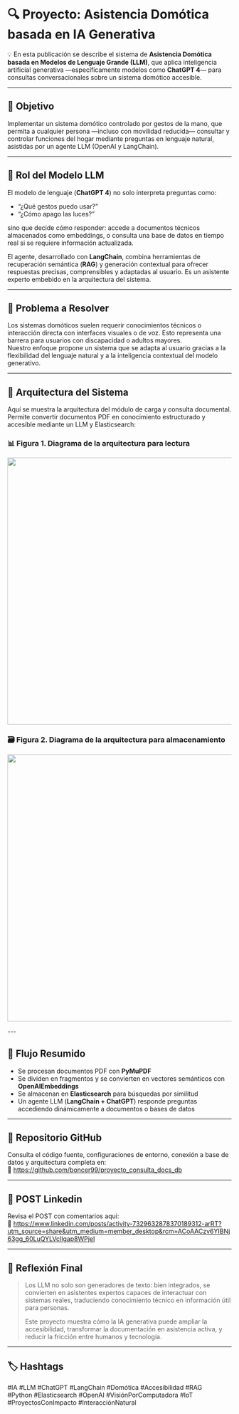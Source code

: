 # 🔍 Proyecto: Asistencia Domótica basada en IA Generativa

💡 En esta publicación se describe el sistema de **Asistencia Domótica basada en Modelos de Lenguaje Grande (LLM)**, que aplica inteligencia artificial generativa —específicamente modelos como **ChatGPT 4**— para consultas conversacionales sobre un sistema domótico accesible.

---

## 🎯 Objetivo

Implementar un sistema domótico controlado por gestos de la mano, que permita a cualquier persona —incluso con movilidad reducida— consultar y controlar funciones del hogar mediante preguntas en lenguaje natural, asistidas por un agente LLM (OpenAI y LangChain).

---

## 🧠 Rol del Modelo LLM

El modelo de lenguaje (**ChatGPT 4**) no solo interpreta preguntas como:

- “¿Qué gestos puedo usar?”
- “¿Cómo apago las luces?”

sino que decide cómo responder: accede a documentos técnicos almacenados como embeddings, o consulta una base de datos en tiempo real si se requiere información actualizada.

El agente, desarrollado con **LangChain**, combina herramientas de recuperación semántica (**RAG**) y generación contextual para ofrecer respuestas precisas, comprensibles y adaptadas al usuario. Es un asistente experto embebido en la arquitectura del sistema.

---

## 🔧 Problema a Resolver

Los sistemas domóticos suelen requerir conocimientos técnicos o interacción directa con interfaces visuales o de voz. Esto representa una barrera para usuarios con discapacidad o adultos mayores.  
Nuestro enfoque propone un sistema que se adapta al usuario gracias a la flexibilidad del lenguaje natural y a la inteligencia contextual del modelo generativo.

---

## 📐 Arquitectura del Sistema

Aquí se muestra la arquitectura del módulo de carga y consulta documental. Permite convertir documentos PDF en conocimiento estructurado y accesible mediante un LLM y Elasticsearch:

### 📊 Figura 1. Diagrama de la arquitectura para lectura

<p align="center">
  <img src="https://github.com/user-attachments/assets/cd236c9d-a5a8-4c76-a02c-ca09fd8ef92b" width="600"/>
</p>

### 🗃️ Figura 2. Diagrama de la arquitectura para almacenamiento


<p align="center">
  <img src="https://github.com/user-attachments/assets/fb8643f1-6791-46ae-b87e-afa38a9ea469" width="600"/>
</p>
---

## 🔁 Flujo Resumido

- Se procesan documentos PDF con **PyMuPDF**
- Se dividen en fragmentos y se convierten en vectores semánticos con **OpenAIEmbeddings**
- Se almacenan en **Elasticsearch** para búsquedas por similitud
- Un agente LLM (**LangChain + ChatGPT**) responde preguntas accediendo dinámicamente a documentos o bases de datos

---

## 🔗 Repositorio GitHub

Consulta el código fuente, configuraciones de entorno, conexión a base de datos y arquitectura completa en:  
📁 https://github.com/boncer99/proyecto_consulta_docs_db

---

## 🔗 POST Linkedin

Revisa el POST con comentarios aqui:  
📁 https://www.linkedin.com/posts/activity-7329632878370189312-arRT?utm_source=share&utm_medium=member_desktop&rcm=ACoAACzv6YIBNj63gg_60LuQYLVcIlgap8WPjeI

---

## 🧭 Reflexión Final

> Los LLM no solo son generadores de texto: bien integrados, se convierten en asistentes expertos capaces de interactuar con sistemas reales, traduciendo conocimiento técnico en información útil para personas.  
>  
> Este proyecto muestra cómo la IA generativa puede ampliar la accesibilidad, transformar la documentación en asistencia activa, y reducir la fricción entre humanos y tecnología.

---

## 🏷️ Hashtags

#IA #LLM #ChatGPT #LangChain #Domótica #Accesibilidad #RAG  
#Python #Elasticsearch #OpenAI #VisiónPorComputadora #IoT #ProyectosConImpacto #InteracciónNatural

